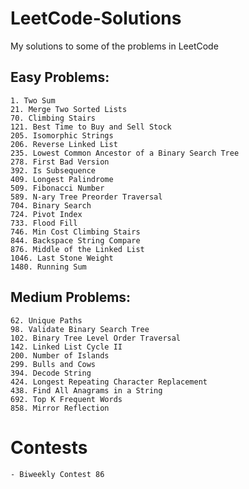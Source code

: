 # LeetCode-Solutions
My solutions to some of the problems in LeetCode

## Easy Problems:
    1. Two Sum
    21. Merge Two Sorted Lists
    70. Climbing Stairs
    121. Best Time to Buy and Sell Stock
    205. Isomorphic Strings
    206. Reverse Linked List
    235. Lowest Common Ancestor of a Binary Search Tree
    278. First Bad Version
    392. Is Subsequence
    409. Longest Palindrome
    509. Fibonacci Number
    589. N-ary Tree Preorder Traversal
    704. Binary Search
    724. Pivot Index
    733. Flood Fill
    746. Min Cost Climbing Stairs
    844. Backspace String Compare
    876. Middle of the Linked List
    1046. Last Stone Weight
    1480. Running Sum

## Medium Problems:
    62. Unique Paths
    98. Validate Binary Search Tree
    102. Binary Tree Level Order Traversal 
    142. Linked List Cycle II
    200. Number of Islands
    299. Bulls and Cows
    394. Decode String
    424. Longest Repeating Character Replacement
    438. Find All Anagrams in a String
    692. Top K Frequent Words
    858. Mirror Reflection

# Contests
    - Biweekly Contest 86